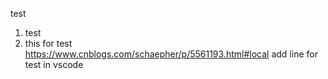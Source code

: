 test  
1. test
2. this for test  
https://www.cnblogs.com/schaepher/p/5561193.html#local
add line for test in vscode
